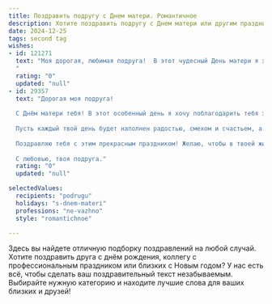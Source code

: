 ```yaml
---
title: Поздравить подругу с Днем матери. Романтичное
description: Хотите поздравить подругу с Днем матери или другим праздником? Наш ИИ создаст незабываемое поздравление, а вы обязательно выделитесь среди других.  
date: 2024-12-25
tags: second tag
wishes:
- id: 121271
  text: "Моя дорогая, любимая подруга!  В этот чудесный День матери я хочу от всего сердца поздравить тебя!  Пусть материнское счастье наполняет твою жизнь теплым светом, нежностью и безграничной любовью.  Желаю тебе океан нежности от твоих детей,  радости, которая будет искриться в твоих глазах, и безмятежного семейного счастья, подобного самому прекрасному весеннему дню.  Ты — удивительная женщина, и я бесконечно рада нашей дружбе.  С праздником!
  "
  rating: "0"
  updated: "null"
- id: 29357
  text: "Дорогая моя подруга!
  
  С Днём матери тебя! В этот особенный день я хочу поблагодарить тебя за все те моменты, когда ты вдохновляла, поддерживала и делилась теплом своей души. Ты — настоящая нежность и забота, излучающая любовь, которая согревает сердца.
  
  Пусть каждый твой день будет наполнен радостью, смехом и счастьем, а рядом всегда будут те, кто ценит и любит тебя так же, как ты даришь любовь своим близким. Ты заслуживаешь счастья и гармонии, ведь только истинная мать может так щедро делиться добротой и светом.
  
  Поздравляю тебя с этим прекрасным праздником! Желаю, чтобы в твоей жизни всегда находилось место для мечт, а каждый миг приносил только радость и гармонию. Пусть все твои желания сбудутся, а любовь и забота окружают тебя повсюду!
  
  С любовью, твоя подруга."
  rating: "0"
  updated: "null"

selectedValues:
  recipients: "podrugu"
  holidays: "s-dnem-materi"
  professions: "ne-vazhno"
  style: "romantichnoe"

---
```


Здесь вы найдете отличную подборку поздравлений на любой случай.
Хотите поздравить друга с днём рождения, коллегу с профессиональным праздником или близких с Новым годом? У нас есть всё, чтобы сделать ваш поздравительный текст незабываемым. Выбирайте нужную категорию и находите лучшие слова для ваших близких и друзей!
